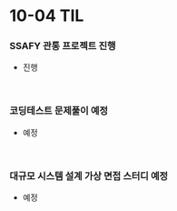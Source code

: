# 10-04 TIL

### SSAFY 관통 프로젝트 진행
- 진행

<br>

### 코딩테스트 문제풀이 예정
- 예정

<br>

### 대규모 시스템 설계 가상 면접 스터디 예정
- 예정
